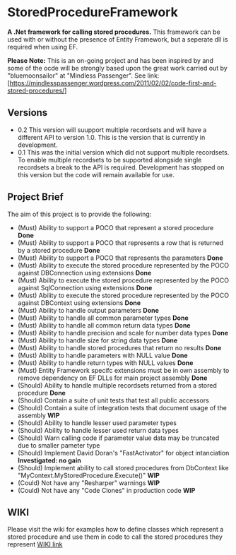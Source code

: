 # StoredProcedureFramework #
**A .Net framework for calling stored procedures.**
This framework can be used with or without the presence of Entity Framework, but a seperate dll is required when using EF.

**Please Note:**
This is an on-going project and has been inspired by and some of the ocde will be strongly based upon the great work carried out by "bluemoonsailor" at "Mindless Passenger". 
See link: [https://mindlesspassenger.wordpress.com/2011/02/02/code-first-and-stored-procedures/]

## Versions
* 0.2 This version will suupport multiple recordsets and will have a different API to version 1.0. This is the version that is currently in development.
* 0.1 This was the initial version which did not support multiple recordsets. To enable multiple recordsets to be supported alongside single recordsets a break to the API is required. Development has stopped on this version but the code will remain available for use.

## Project Brief ##
The aim of this project is to provide the following:
* (Must) Ability to support a POCO that represent a stored procedure  **Done**
* (Must) Ability to support a POCO that represents a row that is returned by a stored procedure  **Done**
* (Must) Ability to support a POCO that represents the parameters  **Done**
* (Must) Ability to execute the stored procedure represented by the POCO against DBConnection using extensions  **Done**
* (Must) Ability to execute the stored procedure represented by the POCO against SqlConnection using extensions **Done**
* (Must) Ability to execute the stored procedure represented by the POCO against DBContext using extensions **Done**
* (Must) Ability to handle output parameters **Done**
* (Must) Ability to handle all common parameter types **Done**
* (Must) Ability to handle all common return data types **Done**
* (Must) Ability to handle precision and scale for number data types **Done**
* (Must) Ability to handle size for string data types **Done**
* (Must) Ability to handle stored procedures that return no results **Done**
* (Must) Ability to handle parameters with NULL value **Done**
* (Must) Ability to handle return types with NULL values **Done**
* (Must) Entity Framework specifc extensions must be in own assembly to remove dependency on EF DLLs for main project assembly **Done**
* (Should) Ability to handle multiple recordsets returned from a stored procedure **Done**
* (Should) Contain a suite of unit tests that test all public accessors
* (Should) Contain a suite of integration tests that document usage of the assembly **WIP**
* (Should) Ability to handle lesser used parameter types
* (Should) Ability to handle lesser used return data types
* (Should) Warn calling code if parameter value data may be truncated due to smaller pameter type
* (Should) Implement David Doran's "FastActivator" for object intanciation **Investigated: no gain**
* (Should) Implement ability to call stored procedures from DbContext like "MyContext.MyStoredProcedure.Execute()" **WIP**
* (Could) Not have any "Resharper" warnings **WIP**
* (Could) Not have any "Code Clones" in production code **WIP**

## WIKI ##
Please visit the wiki for examples how to define classes which represent a stored procedure and use them in code to call the stored procedures they represent [WIKI link](https://github.com/dibley1973/StoredProcedureFramework/wiki)
